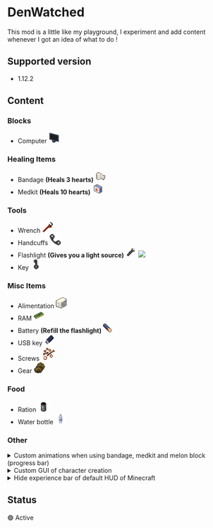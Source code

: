# DenWatched

This mod is a little like my playground, I experiment and add content whenever I got an idea of what to do !

## Supported version

- 1.12.2

## Content

### Blocks
- Computer <img src="https://raw.githubusercontent.com/raphael-alarcon/DenWatched/master/src/main/resources/assets/watchedmod/textures/items/computer_item_medium.png" style="height:25px;">

### Healing Items
- Bandage **(Heals 3 hearts)** <img src="https://raw.githubusercontent.com/raphael-alarcon/DenWatched/master/src/main/resources/assets/watchedmod/textures/items/bandage.png" style="height:25px;">
- Medkit **(Heals 10 hearts)** <img src="https://raw.githubusercontent.com/raphael-alarcon/DenWatched/master/src/main/resources/assets/watchedmod/textures/items/medkit.png" style="height:25px;">

### Tools
- Wrench <img src="https://raw.githubusercontent.com/raphael-alarcon/DenWatched/master/src/main/resources/assets/watchedmod/textures/items/wrench.png" style="height:25px;">
- Handcuffs <img src="https://raw.githubusercontent.com/raphael-alarcon/DenWatched/master/src/main/resources/assets/watchedmod/textures/items/handcuffs.png" style="height:25px;">
- Flashlight **(Gives you a light source)** <img src="https://raw.githubusercontent.com/raphael-alarcon/DenWatched/master/src/main/resources/assets/watchedmod/textures/items/flashlight.png" style="height:25px;"> <img src="..https://raw.githubusercontent.com/raphael-alarcon/DenWatched/master/src/main/resources/assets/watchedmod/textures/items/flashlight_damaged.png" style="height:25px;">
- Key <img src="https://raw.githubusercontent.com/raphael-alarcon/DenWatched/master/src/main/resources/assets/watchedmod/textures/items/key.png" style="height:25px;">

### Misc Items
- Alimentation <img src="https://raw.githubusercontent.com/raphael-alarcon/DenWatched/master/src/main/resources/assets/watchedmod/textures/items/alimentation.png" style="height:25px;">
- RAM <img src="https://raw.githubusercontent.com/raphael-alarcon/DenWatched/master/src/main/resources/assets/watchedmod/textures/items/ram.png" style="height:25px;">
- Battery **(Refill the flashlight)**<img src="https://raw.githubusercontent.com/raphael-alarcon/DenWatched/master/src/main/resources/assets/watchedmod/textures/items/battery.png" style="height:25px;">
- USB key <img src="https://raw.githubusercontent.com/raphael-alarcon/DenWatched/master/src/main/resources/assets/watchedmod/textures/items/usbkey.png" style="height:25px;">
- Screws <img src="https://raw.githubusercontent.com/raphael-alarcon/DenWatched/master/src/main/resources/assets/watchedmod/textures/items/screws.png">
- Gear <img src="https://raw.githubusercontent.com/raphael-alarcon/DenWatched/master/src/main/resources/assets/watchedmod/textures/items/gear.png" style="height:25px;">

### Food
- Ration <img src="https://raw.githubusercontent.com/raphael-alarcon/DenWatched/master/src/main/resources/assets/watchedmod/textures/items/ration.png" style="height:25px;">
- Water bottle <img src="https://raw.githubusercontent.com/raphael-alarcon/DenWatched/master/src/main/resources/assets/watchedmod/textures/items/water_bottle.png" style="height:25px;">

### Other

<details>
    <summary>Custom animations when using bandage, medkit and melon block (progress bar)</summary>
    <img class="example" src="https://zupimages.net/up/22/50/d0s1.gif" alt=""/>
</details>

<details>
    <summary>Custom GUI of character creation</summary>
    <img class="example" src="https://zupimages.net/up/22/50/hohz.png" alt=""/>
</details>

<details>
    <summary>Hide experience bar of default HUD of Minecraft</summary>
</details>

## Status 

🟢 Active
